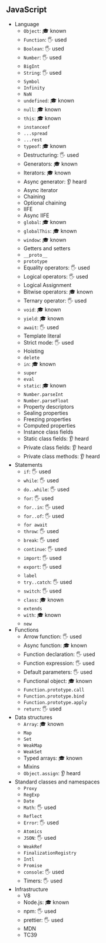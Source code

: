 ## JavaScript

- Language
  - `Object`: 🎓 known
  - `Function`: 🖐️ used
  - `Boolean`: 🖐️ used
  - `Number`: 🖐️ used
  - `BigInt`
  - `String`: 🖐️ used
  - `Symbol`
  - `Infinity`
  - `NaN`
  - `undefined`: 🎓 known
  - `null`: 🎓 known
  - `this`: 🎓 known
  - `instanceof`
  - `...spread`
  - `...rest`
  - `typeof`: 🎓 known
  - Destructuring: 🖐️ used
  - Generators: 🎓 known
  - Iterators: 🎓 known
  - Async generator: 👂 heard
  - Async iterator
  - Chaining
  - Optional chaining
  - IIFE
  - Async IIFE
  - `global`: 🎓 known
  - `globalThis`: 🎓 known
  - `window`: 🎓 known
  - Getters and setters
  - `__proto__`
  - `prototype`
  - Equality operators: 🖐️ used
  - Logical operators: 🖐️ used
  - Logical Assignment
  - Bitwise operators: 🎓 known
  - Ternary operator: 🖐️ used
  - `void`: 🎓 known
  - `yield`: 🎓 known
  - `await`: 🖐️ used
  - Template literal
  - Strict mode: 🖐️ used
  - Hoisting
  - `delete`
  - `in`: 🎓 known
  - `super`
  - `eval`
  - `static`: 🎓 known
  - `Number.parseInt`
  - `Number.parseFloat`
  - Property descriptors
  - Sealing properties
  - Freezing properties
  - Computed properties
  - Instance class fields
  - Static class fields: 👂 heard
  - Private class fields: 👂 heard
  - Private class methods: 👂 heard
- Statements
  - `if`: 🖐️ used
  - `while`: 🖐️ used
  - `do..while`: 🖐️ used
  - `for`: 🖐️ used
  - `for..in`: 🖐️ used
  - `for..of`: 🖐️ used
  - `for await`
  - `throw`: 🖐️ used
  - `break`: 🖐️ used
  - `continue`: 🖐️ used
  - `import`: 🖐️ used
  - `export`: 🖐️ used
  - `label`
  - `try..catch`: 🖐️ used
  - `switch`: 🖐️ used
  - `class`: 🎓 known
  - `extends`
  - `with`: 🎓 known
  - `new`
- Functions
  - Arrow function: 🖐️ used
  - Async function: 🎓 known
  - Function declaration: 🖐️ used
  - Function expression: 🖐️ used
  - Default parameters: 🖐️ used
  - Functional object: 🎓 known
  - `Function.prototype.call`
  - `Function.prototype.bind`
  - `Function.prototype.apply`
  - `return`: 🖐️ used
- Data structures
  - `Array`: 🎓 known
  - `Map`
  - `Set`
  - `WeakMap`
  - `WeakSet`
  - Typed arrays: 🎓 known
  - Mixins
  - `Object.assign`: 👂 heard
- Standard classes and namespaces
  - `Proxy`
  - `RegExp`
  - `Date`
  - `Math`: 🖐️ used
  - `Reflect`
  - `Error`: 🖐️ used
  - `Atomics`
  - `JSON`: 🖐️ used
  - `WeakRef`
  - `FinalizationRegistry`
  - `Intl`
  - `Promise`
  - `console`: 🖐️ used
  - Timers: 🖐️ used
- Infrastructure
  - V8
  - Node.js: 🎓 known
  - npm: 🖐️ used
  - prettier: 🖐️ used
  - MDN
  - TC39
